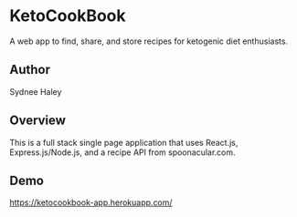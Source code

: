 # KetoCookBook

A web app to find, share, and store recipes for ketogenic diet enthusiasts.

## Author

Sydnee Haley

## Overview

This is a full stack single page application that uses React.js, Express.js/Node.js, and a recipe API from spoonacular.com.

## Demo

https://ketocookbook-app.herokuapp.com/
